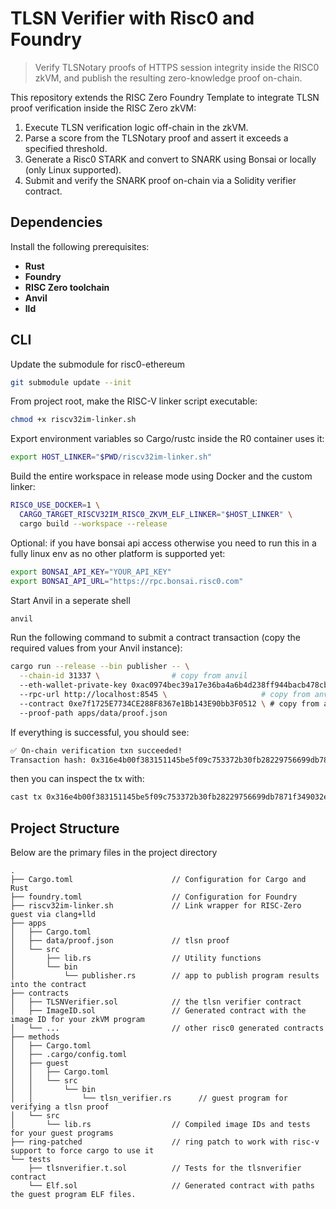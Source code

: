 # TLSN Verifier with Risc0 and Foundry

> Verify TLSNotary proofs of HTTPS session integrity inside the RISC0 zkVM, and publish the resulting zero-knowledge proof on-chain.

This repository extends the RISC Zero Foundry Template to integrate TLSN proof verification inside the RISC Zero zkVM:

1. Execute TLSN verification logic off-chain in the zkVM.  
2. Parse a score from the TLSNotary proof and assert it exceeds a specified threshold. 
3. Generate a Risc0 STARK and convert to SNARK using Bonsai or locally (only Linux supported).
4. Submit and verify the SNARK proof on-chain via a Solidity verifier contract.

## Dependencies

Install the following prerequisites:

- **Rust** 
- **Foundry**  
- **RISC Zero toolchain**
- **Anvil**
- **lld**

## CLI

Update the submodule for risc0-ethereum 
```sh
git submodule update --init
```
From project root, make the RISC-V linker script executable:
```sh
chmod +x riscv32im-linker.sh
```
Export environment variables so Cargo/rustc inside the R0 container uses it:
```sh
export HOST_LINKER="$PWD/riscv32im-linker.sh"
```
Build the entire workspace in release mode using Docker and the custom linker:
```sh
RISC0_USE_DOCKER=1 \
  CARGO_TARGET_RISCV32IM_RISC0_ZKVM_ELF_LINKER="$HOST_LINKER" \
  cargo build --workspace --release
```
Optional: if you have bonsai api access otherwise you need to run this in a fully linux env as no other platform is supported yet: 
```sh
export BONSAI_API_KEY="YOUR_API_KEY"
export BONSAI_API_URL="https://rpc.bonsai.risc0.com"
```
Start Anvil in a seperate shell
```sh
anvil
```
Run the following command to submit a contract transaction (copy the required values from your Anvil instance):
```sh
cargo run --release --bin publisher -- \
  --chain-id 31337 \                # copy from anvil
  --eth-wallet-private-key 0xac0974bec39a17e36ba4a6b4d238ff944bacb478cbed5efcae784d7bf4f2ff80 \   # copy from anvil
  --rpc-url http://localhost:8545 \                     # copy from anvil
  --contract 0xe7f1725E7734CE288F8367e1Bb143E90bb3F0512 \ # copy from anvil
  --proof-path apps/data/proof.json

```
If everything is successful, you should see:
```sh
✅ On-chain verification txn succeeded!
Transaction hash: 0x316e4b00f383151145be5f09c753372b30fb28229756699db7871f349032eb2e
```
then you can inspect the tx with: 
```sh
cast tx 0x316e4b00f383151145be5f09c753372b30fb28229756699db7871f349032eb2e --rpc-url http://localhost:8545
```
## Project Structure

Below are the primary files in the project directory

```text
.
├── Cargo.toml                      // Configuration for Cargo and Rust
├── foundry.toml                    // Configuration for Foundry
├── riscv32im-linker.sh             // Link wrapper for RISC-Zero guest via clang+lld
├── apps
│   ├── Cargo.toml
│   ├── data/proof.json             // tlsn proof
│   └── src
│       ├── lib.rs                  // Utility functions
│       └── bin                     
│           └── publisher.rs        // app to publish program results into the contract 
├── contracts
│   ├── TLSNVerifier.sol            // the tlsn verifier contract
│   ├── ImageID.sol                 // Generated contract with the image ID for your zkVM program
│   └── ...                         // other risc0 generated contracts
├── methods
│   ├── Cargo.toml
│   ├── .cargo/config.toml
│   ├── guest
│   │   ├── Cargo.toml
│   │   └── src
│   │       └── bin                 
│   │           └── tlsn_verifier.rs      // guest program for verifying a tlsn proof 
│   └── src
│       └── lib.rs                  // Compiled image IDs and tests for your guest programs
├── ring-patched                    // ring patch to work with risc-v support to force cargo to use it
└── tests
    ├── tlsnverifier.t.sol          // Tests for the tlsnverifier contract
    └── Elf.sol                     // Generated contract with paths the guest program ELF files.

```
